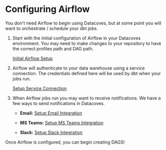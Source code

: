 # Configuring Airflow
You don't need Airflow to begin using Datacoves, but at some point you will want to orchestrate / schedule your dbt jobs. 

1. Start with the initial configuration of Airflow in your Datacoves environment. You may need to make changes to your repository to have the correct profiles path and DAG path.

    <a href="/#/how-tos/airflow/initial-setup" target="_blank" rel="noopener">Initial Airflow Setup</a>


2. Airflow will authenticate to your data warehouse using a service connection. The credentials defined here will be used by dbt when your jobs run.

    <a href="/#/reference/admin-menu/service_connections" target="_blank" rel="noopener">Setup Service Connection</a>

3. When Airflow jobs run you may want to receive notifications. We have a few ways to send notifications in Datacoves. 

    - **Email:** <a href="/#/how-tos/airflow/send-emails" target="_blank" rel="noopener">Setup Email Integration</a>

    - **MS Teams:** <a href="/#/how-tos/airflow/send-ms-teams-notifications" target="_blank" rel="noopener">Setup MS Teams Integration</a>

    - **Slack:** <a href="/#/how-tos/airflow/send-slack-notifications" target="_blank" rel="noopener">Setup Slack Integration</a>

Once Airflow is configured, you can begin creating DAGS!

